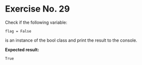 # Exercise No. 29

Check if the following variable:


    flag = False


is an instance of the bool class and print the result to the console.


**Expected result:**


    True